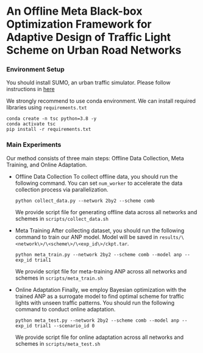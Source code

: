 # An Offline Meta Black-box Optimization Framework for Adaptive Design of Traffic Light Scheme on Urban Road Networks

### Environment Setup

You should install SUMO, an urban traffic simulator. Please follow instructions in [here](https://sumo.dlr.de/docs/Downloads.php)

We strongly recommend to use conda environment. We can install required libraries using `requirements.txt`
```
conda create -n tsc python=3.8 -y
conda activate tsc
pip install -r requirements.txt
```

### Main Experiments

Our method consists of three main steps: Offline Data Collection, Meta Training, and Online Adaptation.

- Offline Data Collection
    To collect offline data, you should run the following command. You can set `num_worker` to accelerate the data collection process via parallelization.

    ```
    python collect_data.py --network 2by2 --scheme comb
    ```
    We provide script file for generating offline data across all networks and schemes in `scripts/collect_data.sh`


- Meta Training
    After collecting dataset, you should run the following command to train our ANP model. Model will be saved in `results/\<network\>/\<scheme\>/\<exp_id\>/ckpt.tar`.

    ```
    python meta_train.py --network 2by2 --scheme comb --model anp --exp_id trial1
    ```
    We provide script file for meta-training ANP across all networks and schemes in `scripts/meta_train.sh`

- Online Adaptation
    Finally, we employ Bayesian optimization with the trained ANP as a surrogate model to find optimal scheme for traffic lights with unseen traffic patterns. 
    You should run the following command to conduct online adaptation.

    ```
    python meta_test.py --network 2by2 --scheme comb --model anp --exp_id trial1 --scenario_id 0
    ```
    We provide script file for online adaptation across all networks and schemes in `scripts/meta_test.sh`
